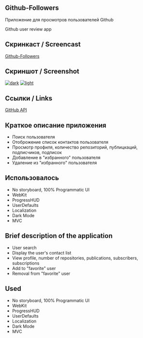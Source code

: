 ## **Github-Followers**

Приложение для просмотров пользователей Github

Github user review app

## Скринкаст / Screencast 
[Github-Followers](https://disk.yandex.ru/i/47sbuF8aUl-d7Q)

## **Скриншот / Screenshot**
<a href="https://ibb.co/Y2PXVN5"><img src="https://i.ibb.co/dBjtHfN/dark.jpg" alt="dark" border="0"></a>
<a href="https://ibb.co/mFqNJSg"><img src="https://i.ibb.co/BKZnLwF/light.jpg" alt="light" border="0"></a>

## **Ссылки / Links**

[GitHub API](https://docs.github.com/en/rest?apiVersion=2022-11-28)

## Краткое описание приложения
- Поиск пользователя 
- Отоброжение список контактов пользователя  
- Просмотр профиля, количество репозиторий, публицкаций, подписчиков, подписок
- Добавление в "избранного" пользователя
- Удаление из "избранного" пользователя

## **Использовалось**
- No storyboard, 100% Programmatic UI
- WebKit
- ProgressHUD
- UserDefaults
- Localization
- Dark Mode
- MVC

## Brief description of the application
- User search
- Display the user's contact list
- View profile, number of repositories, publications, subscribers, subscriptions
- Add to "favorite" user
- Removal from "favorite" user
 
## **Used**
- No storyboard, 100% Programmatic UI
- WebKit
- ProgressHUD
- UserDefaults
- Localization
- Dark Mode
- MVC
